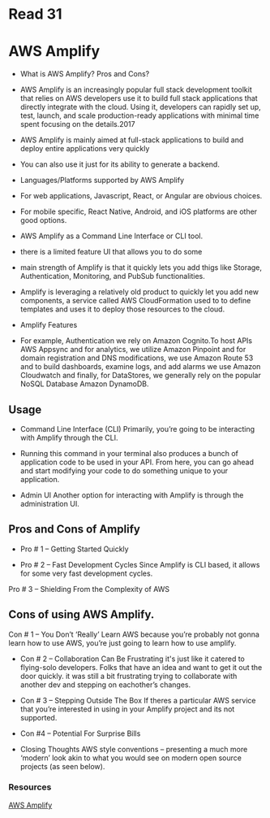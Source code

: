 # Read 31

# AWS Amplify

- What is AWS Amplify? Pros and Cons?

- AWS Amplify is an increasingly popular full stack development toolkit that relies on AWS developers use it to build full stack applications that directly integrate with the cloud. Using it, developers can rapidly set up, test, launch, and scale production-ready applications with minimal time spent focusing on the details.2017 

- AWS Amplify is mainly aimed at full-stack applications to build and deploy entire applications very quickly
- You can also use it just for its ability to generate a backend.


-  Languages/Platforms supported by AWS Amplify
- For web applications, Javascript, React, or Angular are obvious choices.
- For mobile specific, React Native, Android, and iOS platforms are other good options.

 - AWS Amplify as a Command Line Interface or CLI tool.
- there is a limited feature UI that allows you to do some 

 - main strength of Amplify is that it quickly lets you add thigs like Storage, Authentication, Monitoring, and PubSub functionalities.

- Amplify is leveraging a relatively old product to quickly let you add new components, a service called AWS CloudFormation used to  to define templates and uses it to deploy those resources to the cloud. 
 
- Amplify Features
- For example, Authentication we rely on Amazon Cognito.To host APIs AWS Appsync and for analytics, we utilize Amazon Pinpoint and for domain registration and DNS modifications, we use Amazon Route 53 and to build dashboards, examine logs, and add alarms we use Amazon Cloudwatch and finally, for DataStores, we generally rely on the popular NoSQL Database Amazon DynamoDB.

## Usage

- Command Line Interface (CLI)
 Primarily, you’re going to be interacting with Amplify through the CLI.
 
- Running this command in your terminal also produces a bunch of application code to be used in your API. From here, you can go ahead and start modifying your code to do something unique to your application.


- Admin UI
Another option for interacting with Amplify is through the administration UI.


##  Pros and Cons of Amplify
- Pro # 1 – Getting Started Quickly


- Pro # 2 – Fast Development Cycles
Since Amplify is CLI based, it allows for some very fast development cycles.

Pro # 3 – Shielding From the Complexity of AWS

## Cons of using AWS Amplify.
Con # 1 – You Don’t ‘Really’ Learn AWS
because you’re probably not gonna learn how to use AWS, you’re just going to learn how to use amplify.

- Con # 2 – Collaboration Can Be Frustrating
it's just like it catered to flying-solo developers. Folks that have an idea and want to get it out the door quickly.
 it was still a bit frustrating trying to collaborate with another dev and stepping on eachother’s changes.

- Con # 3 – Stepping Outside The Box
 If theres a particular AWS service that you’re interested in using in your Amplify project and its not supported.


- Con #4 – Potential For Surprise Bills

- Closing Thoughts
 AWS style conventions – presenting a much more ‘modern’ look akin to what you would see on modern open source projects (as seen below).



### Resources

[AWS Amplify ](https://beabetterdev.com/2021/09/22/what-is-aws-amplify/)  
